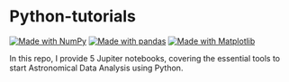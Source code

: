 # Python-tutorials

[![Made with NumPy](https://img.shields.io/badge/Made%20with-NumPy-blue.svg)](https://numpy.org/)
[![Made with pandas](https://img.shields.io/badge/Made%20with-pandas-blue.svg)](https://pandas.pydata.org/)
[![Made with Matplotlib](https://img.shields.io/badge/Made%20with-Matplotlib-orange.svg)](https://matplotlib.org/)

In this repo, I provide 5 Jupiter notebooks, covering the essential tools to start Astronomical Data Analysis using Python.
